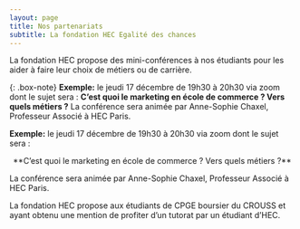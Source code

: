 ```yaml
---
layout: page
title: Nos partenariats
subtitle: La fondation HEC Egalité des chances
---
```




La fondation HEC propose des mini-conférences à nos étudiants pour les aider à faire leur choix de métiers ou de carrière.


{: .box-note}
**Exemple:**  le jeudi 17 décembre de 19h30 à 20h30 via zoom dont le sujet sera :
**C’est quoi le marketing en école de commerce ? Vers quels métiers ?**
La conférence sera animée par Anne-Sophie Chaxel, Professeur Associé à HEC Paris. 

<div class="box-note">
<p> <strong>Exemple:</strong>  le jeudi 17 décembre de 19h30 à 20h30 via zoom dont le sujet sera :
<center>**C’est quoi le marketing en école de commerce ? Vers quels métiers ?**  </center>
<p>La conférence sera animée par Anne-Sophie Chaxel, Professeur Associé à HEC Paris.</p>
</div>

La fondation HEC propose aux étudiants de CPGE boursier du CROUSS et ayant obtenu une mention de profiter d’un tutorat par un étudiant d’HEC.
